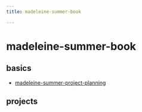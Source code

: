 ```yaml
---
title: madeleine-summer-book

---
```


madeleine-summer-book
===

basics
---
* [madeleine-summer-project-planning](/Y5BxNHVTTxqn48mk9619Jg)

projects
---
